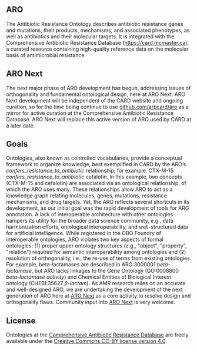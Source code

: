## ARO

The Antibiotic Resistance Ontology describes antibiotic resistance genes and mutations, their products, mechanisms, and associated phenotypes, as well as antibiotics and their molecular targets. It is integrated with the Comprehensive Antibiotic Resistance Database (https://card.mcmaster.ca), a curated resource containing high-quality reference data on the molecular basis of antimicrobial resistance. 

## ARO Next

The next major phase of ARO development has begun, addressing issues of orthogonality and fundamental ontological design, here at ARO Next. ARO Next development will be independent of the CARD website and ongoing curation, so for the time being continue to use [github.com/arpcard/aro](https://github.com/arpcard/aro) as a mirror for active curation at the Comprehensive Antibiotic Resistance Database. ARO Next will replace this active version of ARO used by CARD at a later date.

## Goals

Ontologies, also known as controlled vocabularies, provide a conceptual framework to organize knowledge, best exemplified in CARD by the ARO’s *confers_resistance_to_antibiotic* relationship; for example, CTX-M-15 *confers_resistance_to_antibiotic* cefalotin. In this example, two concepts (CTX-M-15 and cefalotin) are associated via an ontological relationship, of which the ARO uses many. These relationships allow ARO to act as a knowledge graph relating molecules, genes, mutations, resistance mechanisms, and drug targets. Yet, the ARO reflects several shortcuts in its development, as our initial goal was the rapid development of tools for ARG annotation. A lack of interoperable architecture with other ontologies hampers its utility for the broader data science community, e.g., data harmonization efforts, ontological interoperability, and well-structured data for artificial intelligence. While registered in the OBO Foundry of interoperable ontologies, ARO violates two key aspects of formal ontologies: (1) proper upper ontology structures (e.g., "object", "property", "relation") required for semantic interoperability among ontologies and (2) resolution of orthogonality, i.e., the re-use of terms from existing ontologies. For example, beta-lactamases are described in ARO:3000001 *beta-lactamase*, but ARO lacks linkages to the Gene Ontology (GO:0008800 *beta-lactamase activity*) and Chemical Entities of Biological Interest ontology (CHEBI:35627 *β-lactam*). As AMR research relies on an accurate and well-designed ARO, we are undertaking the development of the next generation of ARO here at [ARO Next](https://github.com/arpcard/aro-next) as a core activity to resolve design and orthogonality flaws. Community input into [ARO Next](https://github.com/arpcard/aro-next) is very welcome.

## License

Ontologies at the [Comprehensive Antibiotic Resistance Database](https://card.mcmaster.ca/download) are freely available under the [Creative Commons CC-BY license version 4.0](LICENSE).
